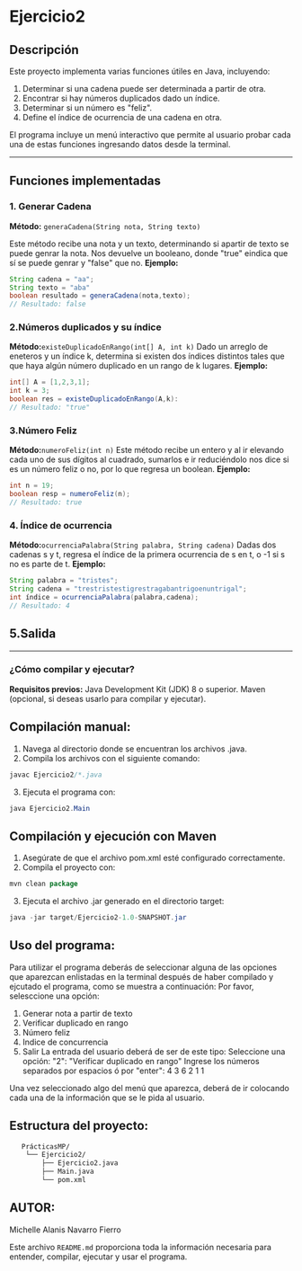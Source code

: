 # Ejercicio2

## Descripción

Este proyecto implementa varias funciones útiles en Java, incluyendo:

1. Determinar si una cadena puede ser determinada a partir de otra.
2. Encontrar si hay números duplicados dado un índice.
3. Determinar si un número es "feliz".
4. Define el índice de ocurrencia de una cadena en otra.

El programa incluye un menú interactivo que permite al usuario probar cada una de estas funciones ingresando datos desde la terminal.

---

## Funciones implementadas

### 1. Generar Cadena
**Método:** `generaCadena(String nota, String texto)`

Este método recibe una nota y un texto, determinando si apartir de texto se puede genrar la nota. Nos devuelve un booleano, donde "true" eindica que sí se puede genrar y "false" que no.
**Ejemplo:**
```java
String cadena = "aa";
String texto = "aba"
boolean resultado = generaCadena(nota,texto);
// Resultado: false
```
### 2.Números duplicados y su índice
**Método:**`existeDuplicadoEnRango(int[] A, int k)`
Dado un arreglo de eneteros y un índice k, determina si existen dos índices distintos tales que que
haya algún número duplicado en un rango de k lugares.
**Ejemplo:**
```java
int[] A = [1,2,3,1];
int k = 3;
boolean res = existeDuplicadoEnRango(A,k):
// Resultado: "true"
```
### 3.Número Feliz
**Método:**`numeroFeliz(int n)`
Este método recibe un entero y al ir elevando cada uno de sus dígitos al cuadrado, sumarlos e ir reduciéndolo nos dice si es un número feliz o no, por lo que regresa un boolean. 
**Ejemplo:**
```java
int n = 19;
boolean resp = numeroFeliz(n);
// Resultado: true
```
### 4. Índice de ocurrencia
**Método:**`ocurrenciaPalabra(String palabra, String cadena)`
Dadas dos cadenas s y t, regresa el índice de la primera ocurrencia de s en t, o -1 si s
no es parte de t.
**Ejemplo:**
```java
String palabra = "tristes";
String cadena = "trestristestigrestragabantrigoenuntrigal";
int índice = ocurrenciaPalabra(palabra,cadena);
// Resultado: 4
```
## 5.Salida
---

### ¿Cómo compilar y ejecutar?
**Requisitos previos:**
Java Development Kit (JDK) 8 o superior.
Maven (opcional, si deseas usarlo para compilar y ejecutar).

## Compilación manual:
1. Navega al directorio donde se encuentran los archivos .java.
2. Compila los archivos con el siguiente comando:
```java
javac Ejercicio2/*.java
```
3. Ejecuta el programa con:
```java
java Ejercicio2.Main
```
## Compilación y ejecución con Maven
1. Asegúrate de que el archivo pom.xml esté configurado correctamente.
2. Compila el proyecto con:
```java
mvn clean package
```
3. Ejecuta el archivo .jar generado en el directorio target:
```java
java -jar target/Ejercicio2-1.0-SNAPSHOT.jar
```
## Uso del programa:
Para utilizar el programa deberás de seleccionar alguna de las opciones que aparezcan enlistadas en la terminal después de haber compilado y ejcutado el programa, como se muestra a continuación:
Por favor, selesccione una opción:
1. Generar nota a partir de texto
2. Verificar duplicado en rango
3. Número feliz
4. Indice de concurrencia
5. Salir
La entrada del usuario deberá de ser de este tipo:
Seleccione una opción:
"2": "Verificar duplicado en rango"
Ingrese los números separados por espacios ó por "enter":
4 3 6 2 1 1

Una vez seleccionado algo del menú que aparezca, deberá de ir colocando cada una de la información que se le pida al usuario.

## Estructura del proyecto:
``` bash
   PrácticasMP/
    └── Ejercicio2/
        ├── Ejercicio2.java
        ├── Main.java
        └── pom.xml
```

## AUTOR:
Michelle Alanis Navarro Fierro

Este archivo `README.md` proporciona toda la información necesaria para entender, compilar, ejecutar y usar el programa.
